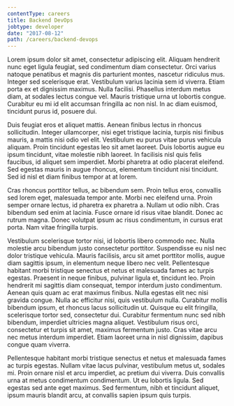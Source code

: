 ```yaml
---
contentType: careers
title: Backend DevOps
jobtype: developer
date: "2017-08-12"
path: /careers/backend-devops
---
```


Lorem ipsum dolor sit amet, consectetur adipiscing elit. Aliquam hendrerit nunc eget ligula feugiat, sed condimentum diam consectetur. Orci varius natoque penatibus et magnis dis parturient montes, nascetur ridiculus mus. Integer sed scelerisque erat. Vestibulum varius lacinia sem id viverra. Etiam porta ex et dignissim maximus. Nulla facilisi. Phasellus interdum metus diam, at sodales lectus congue vel. Mauris tristique urna ut lobortis congue. Curabitur eu mi id elit accumsan fringilla ac non nisl. In ac diam euismod, tincidunt purus id, posuere dui.

Duis feugiat eros et aliquet mattis. Aenean finibus lectus in rhoncus sollicitudin. Integer ullamcorper, nisi eget tristique lacinia, turpis nisi finibus mauris, a mattis nisi odio vel elit. Vestibulum eu purus vitae purus vehicula aliquam. Proin tincidunt egestas leo sit amet laoreet. Duis lobortis augue eu ipsum tincidunt, vitae molestie nibh laoreet. In facilisis nisl quis felis faucibus, id aliquet sem imperdiet. Morbi pharetra at odio placerat eleifend. Sed egestas mauris in augue rhoncus, elementum tincidunt nisi tincidunt. Sed id nisl et diam finibus tempor at at lorem.

Cras rhoncus porttitor tellus, ac bibendum sem. Proin tellus eros, convallis sed lorem eget, malesuada tempor ante. Morbi nec eleifend urna. Proin semper ornare lectus, id pharetra ex pharetra a. Nullam ut odio nibh. Cras bibendum sed enim at lacinia. Fusce ornare id risus vitae blandit. Donec ac rutrum magna. Donec volutpat ipsum ac risus condimentum, in cursus erat porta. Nam vitae fringilla turpis.

Vestibulum scelerisque tortor nisi, id lobortis libero commodo nec. Nulla molestie arcu bibendum justo consectetur porttitor. Suspendisse eu nisl nec dolor tristique vehicula. Mauris facilisis, arcu sit amet porttitor mollis, augue diam sagittis ipsum, in elementum neque libero nec velit. Pellentesque habitant morbi tristique senectus et netus et malesuada fames ac turpis egestas. Praesent in neque finibus, pulvinar ligula et, tincidunt leo. Proin hendrerit mi sagittis diam consequat, tempor interdum justo condimentum. Aenean quis quam ac erat maximus finibus. Nulla egestas elit nec nisi gravida congue. Nulla ac efficitur nisi, quis vestibulum nulla. Curabitur mollis bibendum ipsum, et rhoncus lacus sollicitudin ut. Quisque eu elit fringilla, scelerisque tortor sed, consectetur dui. Curabitur fermentum nunc sed nibh bibendum, imperdiet ultricies magna aliquet. Vestibulum risus orci, consectetur et turpis sit amet, maximus fermentum justo. Cras vitae arcu nec metus interdum imperdiet. Etiam laoreet urna in nisl dignissim, dapibus congue quam viverra.

Pellentesque habitant morbi tristique senectus et netus et malesuada fames ac turpis egestas. Nullam vitae lacus pulvinar, vestibulum metus ut, sodales mi. Proin ornare nisl et arcu imperdiet, ac pretium dui viverra. Duis convallis urna at metus condimentum condimentum. Ut eu lobortis ligula. Sed egestas sed ante eget maximus. Sed fermentum, nibh et tincidunt aliquet, ipsum mauris blandit arcu, at convallis sapien ipsum quis turpis.
